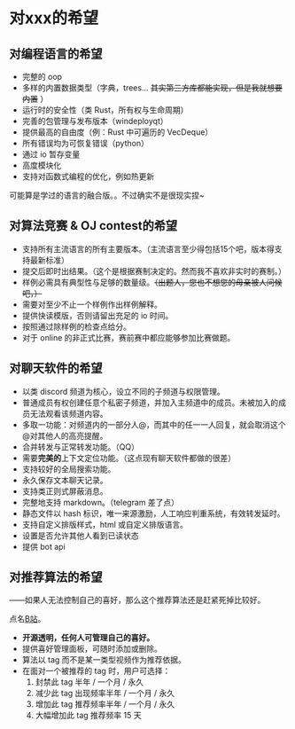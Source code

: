 # 对xxx的希望
<!-- 查看政治性内容请前往[愿景](../hide/wish.md) -->
## 对编程语言的希望
* 完整的 oop
* 多样的内置数据类型（字典，trees... ~~其实第三方库都能实现，但是我就想要内置~~ ）
* 运行时的安全性（类 Rust，所有权与生命周期）
* 完善的包管理与发布版本（windeployqt）
* 提供最高的自由度（例：Rust 中可遍历的 VecDeque）
* 所有错误均为可恢复错误（python）
* 通过 io 暂存变量
* 高度模块化
* 支持对函数式编程的优化，例如热更新

可能算是学过的语言的融合版。。不过确实不是很现实捏~

## 对算法竞赛 & OJ contest的希望
* 支持所有主流语言的所有主要版本。（主流语言至少得包括15个吧，版本得支持最新标准）
* 提交后即时出结果。（这个是根据赛制决定的。然而我不喜欢非实时的赛制。）
* 样例必需具有典型性与足够的数量级。~~（出题人，您也不想您的母亲被人问候吧，）~~
* 需要对至少不止一个样例作出样例解释。
* 提供快读模版，否则请留出充足的 io 时间。
* 按照通过除样例的检查点给分。
* 对于 online 的非正式比赛，赛前赛中都应能够参加比赛做题。

## 对聊天软件的希望
* 以类 discord 频道为核心，设立不同的子频道与权限管理。
* 普通成员有权创建任意个私密子频道，并加入主频道中的成员。未被加入的成员无法观看该频道内容。
* 多取一功能：对频道内的一部分人@，而其中的任一一人回复，就会取消这个@对其他人的高亮提醒。
* 合并转发与正常转发功能。（QQ）
* 需要**完美的**上下文定位功能。（这点现有聊天软件都做的很差）
* 支持较好的全局搜索功能。
* 永久保存文本聊天记录。
* 支持类正则式屏蔽消息。
* 完整地支持 markdown。（telegram 差了点）
* 静态文件以 hash 标识，唯一来源激励，人工响应判重系统，有效转发延时。
* 支持自定义排版样式，html 或自定义排版语言。
* 设置是否允许其他人看到已读状态
* 提供 bot api

## 对推荐算法的希望
<div class="subtitle">——如果人无法控制自己的喜好，那么这个推荐算法还是赶紧死掉比较好。</div>

点名[B站](https://www.bilibili.com)。
* **开源透明，任何人可管理自己的喜好。**
* 提供喜好管理面板，可随时添加或删除。
* 算法以 tag 而不是某一类型视频作为推荐依据。
* 在面对一个被推荐的 tag 时，用户可选择：
    1. 封禁此 tag 半年 / 一个月 / 永久
    2. 减少此 tag 出现频率半年 / 一个月 / 永久
    3. 增加此 tag 推荐频率半年 / 一个月 / 永久
    4. 大幅增加此 tag 推荐频率 15 天

<!-- ## 对登录验证的希望
类似*以 Google 账号登录* 这种模式是非常好的，免去了繁琐的注册过程。但是 Google 会禁止不符合 Google 安全标准的网站使用它们的 API？ -->